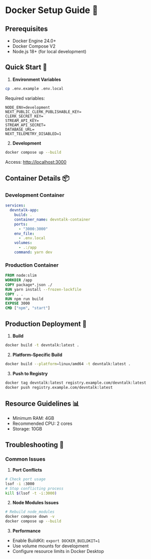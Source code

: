 # Docker Setup Guide 🐳

## Prerequisites

- Docker Engine 24.0+
- Docker Compose V2
- Node.js 18+ (for local development)

## Quick Start 🚀

1. **Environment Variables**
```bash
cp .env.example .env.local
```

Required variables:
```env
NODE_ENV=development
NEXT_PUBLIC_CLERK_PUBLISHABLE_KEY=
CLERK_SECRET_KEY=
STREAM_API_KEY=
STREAM_API_SECRET=
DATABASE_URL=
NEXT_TELEMETRY_DISABLED=1
```

2. **Development**
```bash
docker compose up --build
```

Access: [http://localhost:3000](http://localhost:3000)

## Container Details 📦

### Development Container
```yaml
services:
  devntalk-app:
    build: .
    container_name: devntalk-container
    ports:
      - "3000:3000"
    env_file:
      - .env.local
    volumes:
      - .:/app
    command: yarn dev
```

### Production Container
```dockerfile
FROM node:slim
WORKDIR /app
COPY package*.json ./
RUN yarn install --frozen-lockfile
COPY . .
RUN npm run build
EXPOSE 3000
CMD ["npm", "start"]
```

## Production Deployment 🚀

1. **Build**
```bash
docker build -t devntalk:latest .
```

2. **Platform-Specific Build**
```bash
docker build --platform=linux/amd64 -t devntalk:latest .
```

3. **Push to Registry**
```bash
docker tag devntalk:latest registry.example.com/devntalk:latest
docker push registry.example.com/devntalk:latest
```

## Resource Guidelines 📊

- Minimum RAM: 4GB
- Recommended CPU: 2 cores
- Storage: 10GB

## Troubleshooting 🔧

### Common Issues

1. **Port Conflicts**
```bash
# Check port usage
lsof -i :3000
# Stop conflicting process
kill $(lsof -t -i:3000)
```

2. **Node Modules Issues**
```bash
# Rebuild node_modules
docker compose down -v
docker compose up --build
```

3. **Performance**
- Enable BuildKit: `export DOCKER_BUILDKIT=1`
- Use volume mounts for development
- Configure resource limits in Docker Desktop